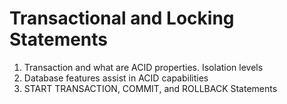 # Transactional and Locking Statements
1.	Transaction and what are ACID properties. Isolation levels
2.	Database features assist in ACID capabilities
3.	START TRANSACTION, COMMIT, and ROLLBACK Statements
